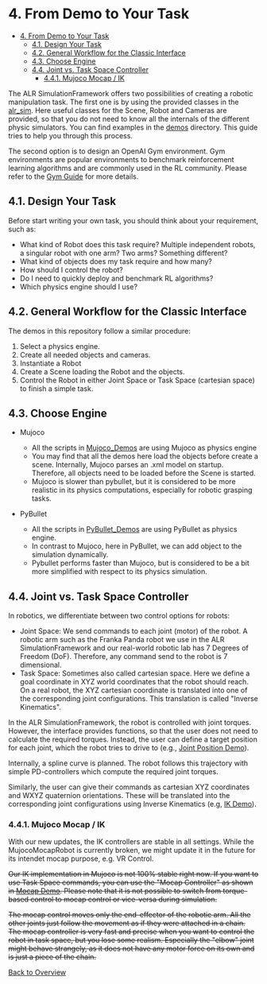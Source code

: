 # 4. From Demo to Your Task
- [4. From Demo to Your Task](#4-from-demo-to-your-task)
	- [4.1. Design Your Task](#41-design-your-task)
	- [4.2. General Workflow for the Classic Interface](#42-general-workflow-for-the-classic-interface)
	- [4.3. Choose Engine](#43-choose-engine)
	- [4.4. Joint vs. Task Space Controller](#44-joint-vs-task-space-controller)
		- [4.4.1. Mujoco Mocap / IK](#441-mujoco-mocap--ik)

The ALR SimulationFramework offers two possibilities of creating a robotic manipulation task. The first one is by using the provided classes in the [alr_sim](../alr_sim). Here useful classes for the Scene, Robot and Cameras are provided, so that you do not need to know all the internals of the different physic simulators. You can find examples in the [demos](../demos) directory. This guide tries to help you through this process.

The second option is to design an OpenAI Gym environment. Gym environments are popular environments to benchmark reinforcement learning algorithms and are commonly used in the RL community. Please refer to the [Gym Guide](07_gym.md) for more details.

## 4.1. Design Your Task
Before start writing your own task, you should think about your requirement, such as: 

- What kind of Robot does this task require? Multiple independent robots, a singular robot with one arm? Two arms? Something different?
- What kind of objects does my task require and how many?
- How should I control the robot?
- Do I need to quickly deploy and benchmark RL algorithms?
- Which physics engine should I use?

## 4.2. General Workflow for the Classic Interface

The demos in this repository follow a similar procedure:
1. Select a physics engine.
2. Create all needed objects and cameras.
3. Instantiate a Robot
4. Create a Scene loading the Robot and the objects.
5. Control the Robot in either Joint Space or Task Space (cartesian space) to finish a simple task.

## 4.3. Choose Engine

- Mujoco

	- All the scripts in [Mujoco_Demos](../demos/mujoco) are using Mujoco as physics engine
	- You may find that all the demos here load the objects before create a scene. Internally, Mujoco parses an .xml model on startup. Therefore, all objects need to be loaded before the Scene is started.
	- Mujoco is slower than pybullet, but it is considered to be more realistic in its physics computations, especially for robotic grasping tasks.

- PyBullet

	- All the scripts in [PyBullet_Demos](../demos/pybullet) are using PyBullet as  physics engine. 
	- In contrast to Mujoco, here in PyBullet, we can add object to the simulation dynamically.
	- Pybullet performs faster than Mujoco, but is considered to be a bit more simplified with respect to its physics simulation.

## 4.4. Joint vs. Task Space Controller

In robotics, we differentiate between two control options for robots:
- Joint Space: We send commands to each joint (motor) of the robot. A robotic arm such as the Franka Panda robot we use in the ALR SimulationFramework and our real-world robotic lab has 7 Degrees of Freedom (DoF). Therefore, any command send to the robot is 7 dimensional.
- Task Space: Sometimes also called cartesian space. Here we define a goal coordinate in XYZ world coordinates that the robot should reach. On a real robot, the XYZ cartesian coordinate is translated into one of the corresponding joint configurations. This translation is called "Inverse Kinematics".

In the ALR SimulationFramework, the robot is controlled with joint torques. However, the interface provides functions, so that the user does not need to calculate the required torques. Instead, the user can define a target position for each joint, which the robot tries to drive to (e.g., [Joint Position Demo](../demos/mujoco/robot_control_scene_creation/Demo_Desired_Joint_Position.py)).

Internally, a spline curve is planned. The robot follows this trajectory with simple PD-controllers which compute the required joint torques.

Similarly, the user can give their commands as cartesian XYZ coordinates and WXYZ quaternion orientations. These will be translated into the corresponding joint configurations using Inverse Kinematics (e.g, [IK Demo](../demos/mujoco/robot_control_scene_creation/Demo_IK.py)).

### 4.4.1. Mujoco Mocap / IK
With our new updates, the IK controllers are stable in all settings. While the MujocoMocapRobot is currently broken, we might update it in the future for its intendet mocap purpose, e.g. VR Control.

~~Our IK implementation in Mujoco is not 100% stable right now. If you want to use Task Space commands, you can use the "Mocap Controller" as shown in [Mocap Demo](../demos/mujoco/robot_control_scene_creation/Demo_Mocap.py). Please note that it is not possible to switch from torque-based control to mocap control or vice-versa during simulation.~~

~~The mocap control moves only the end-effector of the robotic arm. All the other joints just follow the movement as if they were attached in a chain. The mocap controller is very fast and precise when you want to control the robot in task space, but you lose some realism. Especially the "elbow" joint might behave strangely, as it does not have any motor force on its own and is just a piece of the chain.~~


[Back to Overview](./)
